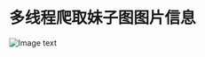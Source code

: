 # 多线程爬取妹子图图片信息

  
  ![Image text](https://raw.githubusercontent.com/OneStepAndTwoSteps/get_picture/master/img/1.png)
